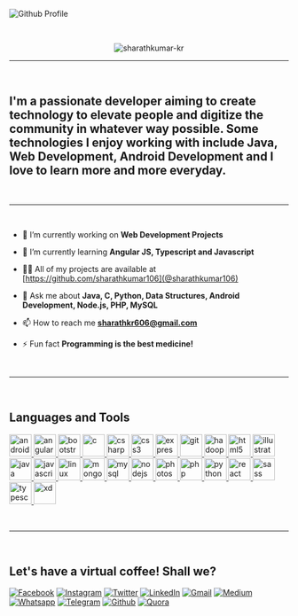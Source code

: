 ![Github Profile](https://user-images.githubusercontent.com/33835670/97077985-0ab23c80-1606-11eb-9f6f-6cfbc6c8c23a.gif)

<br>
<p align="center"><img src="https://komarev.com/ghpvc/?username=sharathkumar-kr&label=%20PROFILE%20VIEWS%20&color=blue&style=flat-square" alt="sharathkumar-kr"/> </p>
<hr/>
<br>

<h2>I'm a passionate developer aiming to create technology to elevate people and digitize the community in whatever way possible. Some technologies I enjoy working with include Java, Web Development, Android Development and I love to learn more and more everyday. </h2>

<br>
<hr/>
<br>

- 🔭 I’m currently working on **Web Development Projects**

- 🌱 I’m currently learning **Angular JS, Typescript and Javascript**

- 👨‍💻 All of my projects are available at [https://github.com/sharathkumar106](@sharathkumar106)

- 💬 Ask me about **Java, C, Python, Data Structures, Android Development, Node.js, PHP, MySQL**

- 📫 How to reach me **sharathkr606@gmail.com**

- ⚡ Fun fact **Programming is the best medicine!**

<br>
<hr/>
<br>

## Languages and Tools
<p align="left"> <a href="https://developer.android.com" target="_blank"> <img
            src="https://devicons.github.io/devicon/devicon.git/icons/android/android-original-wordmark.svg"
            alt="android" width="40" height="40" /> </a> <a href="https://angular.io" target="_blank"> <img
            src="https://devicons.github.io/devicon/devicon.git/icons/angularjs/angularjs-original.svg" alt="angularjs"
            width="40" height="40" /> </a> <a href="https://getbootstrap.com" target="_blank"> <img
            src="https://devicons.github.io/devicon/devicon.git/icons/bootstrap/bootstrap-plain.svg" alt="bootstrap"
            width="40" height="40" /> </a> <a href="https://www.cprogramming.com/" target="_blank"> <img
            src="https://devicons.github.io/devicon/devicon.git/icons/c/c-original.svg" alt="c" width="40"
            height="40" /> </a> <a href="https://www.w3schools.com/cs/" target="_blank"> <img
            src="https://devicons.github.io/devicon/devicon.git/icons/csharp/csharp-original.svg" alt="csharp"
            width="40" height="40" /> </a> <a href="https://www.w3schools.com/css/" target="_blank"> <img
            src="https://devicons.github.io/devicon/devicon.git/icons/css3/css3-original-wordmark.svg" alt="css3"
            width="40" height="40" /> </a> <a href="https://expressjs.com" target="_blank"> <img
            src="https://devicons.github.io/devicon/devicon.git/icons/express/express-original-wordmark.svg"
            alt="express" width="40" height="40" /> </a> <a href="https://git-scm.com/" target="_blank"> <img
            src="https://www.vectorlogo.zone/logos/git-scm/git-scm-icon.svg" alt="git" width="40" height="40" /> </a> <a
        href="https://hadoop.apache.org/" target="_blank"> <img
            src="https://www.vectorlogo.zone/logos/apache_hadoop/apache_hadoop-icon.svg" alt="hadoop" width="40"
            height="40" /> </a> <a href="https://www.w3.org/html/" target="_blank"> <img
            src="https://devicons.github.io/devicon/devicon.git/icons/html5/html5-original-wordmark.svg" alt="html5"
            width="40" height="40" /> </a> <a href="https://www.adobe.com/in/products/illustrator.html" target="_blank">
        <img src="https://www.vectorlogo.zone/logos/adobe_illustrator/adobe_illustrator-icon.svg" alt="illustrator"
            width="40" height="40" /> </a> <a href="https://www.java.com" target="_blank"> <img
            src="https://devicons.github.io/devicon/devicon.git/icons/java/java-original-wordmark.svg" alt="java"
            width="40" height="40" /> </a> <a href="https://developer.mozilla.org/en-US/docs/Web/JavaScript"
        target="_blank"> <img
            src="https://devicons.github.io/devicon/devicon.git/icons/javascript/javascript-original.svg"
            alt="javascript" width="40" height="40" /> </a> <a href="https://www.linux.org/" target="_blank"> <img
            src="https://devicons.github.io/devicon/devicon.git/icons/linux/linux-original.svg" alt="linux" width="40"
            height="40" /> </a> <a href="https://www.mongodb.com/" target="_blank"> <img
            src="https://devicons.github.io/devicon/devicon.git/icons/mongodb/mongodb-original-wordmark.svg"
            alt="mongodb" width="40" height="40" /> </a> <a href="https://www.mysql.com/" target="_blank"> <img
            src="https://devicons.github.io/devicon/devicon.git/icons/mysql/mysql-original-wordmark.svg" alt="mysql"
            width="40" height="40" /> </a> <a href="https://nodejs.org" target="_blank"> <img
            src="https://devicons.github.io/devicon/devicon.git/icons/nodejs/nodejs-original-wordmark.svg" alt="nodejs"
            width="40" height="40" /> </a> <a href="https://www.photoshop.com/en" target="_blank"> <img
            src="https://devicons.github.io/devicon/devicon.git/icons/photoshop/photoshop-plain.svg" alt="photoshop"
            width="40" height="40" /> </a> <a href="https://www.php.net" target="_blank"> <img
            src="https://devicons.github.io/devicon/devicon.git/icons/php/php-original.svg" alt="php" width="40"
            height="40" /> </a> <a href="https://www.python.org" target="_blank"> <img
            src="https://devicons.github.io/devicon/devicon.git/icons/python/python-original.svg" alt="python"
            width="40" height="40" /> </a> <a href="https://reactjs.org/" target="_blank"> <img
            src="https://devicons.github.io/devicon/devicon.git/icons/react/react-original-wordmark.svg" alt="react"
            width="40" height="40" /> </a> <a href="https://sass-lang.com" target="_blank"> <img
            src="https://devicons.github.io/devicon/devicon.git/icons/sass/sass-original.svg" alt="sass" width="40"
            height="40" /> </a> <a href="https://www.typescriptlang.org/" target="_blank"> <img
            src="https://devicons.github.io/devicon/devicon.git/icons/typescript/typescript-original.svg"
            alt="typescript" width="40" height="40" /> </a> <a href="https://www.adobe.com/products/xd.html"
        target="_blank"> <img src="https://cdn.worldvectorlogo.com/logos/adobe-xd.svg" alt="xd" width="40"
            height="40" /> </a> </p>

<br>
<hr/>
<br>

## Let's have a virtual coffee! Shall we?

[![Facebook][facebook]][fb]
[![Instagram][instagram]][insta]
[![Twitter][twitter]][twitr]
[![LinkedIn][linkedin]][linkdin]
[![Gmail][gmail]][gm]
[![Medium][medium]][med]
[![Whatsapp][whatsapp]][wapp]
[![Telegram][telegram]][tele]
[![Github][github]][git]
[![Quora][quora]][quo]

</hr>

<!-- icons -->

[facebook]: https://i.imgur.com/peYvvOm.png
[instagram]: https://i.imgur.com/BLjackD.png
[twitter]: https://i.imgur.com/0brtl0R.png
[linkedin]: https://i.imgur.com/LAMjC1S.png
[gmail]: https://i.imgur.com/zjv7UAs.png
[medium]: https://i.imgur.com/2d4IOuR.png
[whatsapp]: https://i.imgur.com/HfUuhFm.png
[telegram]: https://i.imgur.com/K1qbgOV.png
[github]: https://i.imgur.com/xsA4OWM.png
[quora]:https://i.imgur.com/we0Qpvf.png

<!-- links to social media accounts -->

[fb]: https://www.facebook.com/SharathKumar806
[insta]: https://www.instagram.com/sharath.kumar.10.6
[twitr]: https://twitter.com/sharathkumar106
[linkdin]: https://www.linkedin.com/in/sharathkumarkr
[gm]: https://mail.google.com/mail/
[med]: https://medium.com/@whitemicrophone10
[wapp]: https://wa.link/ig436n
[tele]: https://t.me/sharathk98
[git]: http://www.github.com/sharathkumar106
[quo]: https://www.quora.com/profile/White-Microphone
